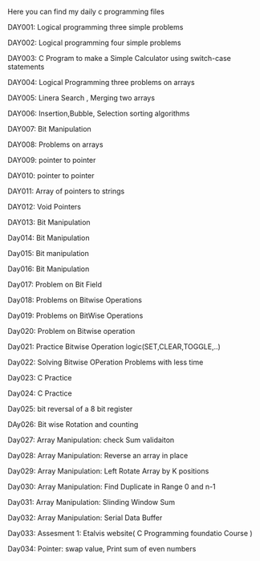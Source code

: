 Here you can find  my daily c programming files



DAY001: Logical programming three simple problems

DAY002: Logical programming four simple problems

DAY003: C Program to make a Simple Calculator using switch-case statements

DAY004: Logical Programming three problems on arrays

DAY005: Linera Search , Merging two arrays 

DAY006: Insertion,Bubble, Selection sorting algorithms


DAY007: Bit Manipulation

DAY008: Problems on arrays


DAY009: pointer to pointer

DAY010: pointer to pointer

DAY011: Array of pointers to strings


DAY012: Void Pointers

DAY013: Bit Manipulation


Day014: Bit Manipulation


Day015: Bit manipulation

Day016: Bit Manipulation


Day017: Problem on Bit Field

Day018: Problems on Bitwise Operations

Day019: Problems on BitWise Operations

Day020: Problem on Bitwise operation

Day021: Practice Bitwise Operation logic(SET,CLEAR,TOGGLE,..)

Day022: Solving Bitwise OPeration Problems with less time

Day023: C Practice


Day024: C Practice


Day025: bit reversal of a 8 bit register



DAy026: Bit wise Rotation and counting


Day027: Array Manipulation: check Sum validaiton



Day028: Array Manipulation: Reverse an array in place


Day029: Array Manipulation: Left Rotate Array by K positions


Day030: Array Manipulation: Find Duplicate in Range 0 and n-1


Day031: Array Manipulation: Slinding Window Sum


Day032: Array Manipulation: Serial Data Buffer

Day033: Assesment 1: Etalvis website( C Programming foundatio Course )

Day034: Pointer: swap value, Print sum of even numbers

